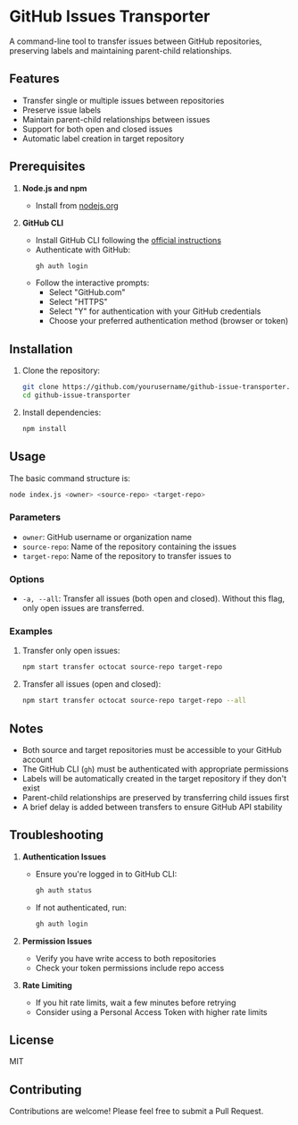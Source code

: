 # GitHub Issues Transporter

A command-line tool to transfer issues between GitHub repositories, preserving labels and maintaining parent-child relationships.

## Features

- Transfer single or multiple issues between repositories
- Preserve issue labels
- Maintain parent-child relationships between issues
- Support for both open and closed issues
- Automatic label creation in target repository

## Prerequisites

1. **Node.js and npm**
   - Install from [nodejs.org](https://nodejs.org/)

2. **GitHub CLI**
   - Install GitHub CLI following the [official instructions](https://github.com/cli/cli#installation)
   - Authenticate with GitHub:
     ```bash
     gh auth login
     ```
   - Follow the interactive prompts:
     - Select "GitHub.com"
     - Select "HTTPS"
     - Select "Y" for authentication with your GitHub credentials
     - Choose your preferred authentication method (browser or token)

## Installation

1. Clone the repository:
   ```bash
   git clone https://github.com/yourusername/github-issue-transporter.git
   cd github-issue-transporter
   ```

2. Install dependencies:
   ```bash
   npm install
   ```

## Usage

The basic command structure is:
```bash
node index.js <owner> <source-repo> <target-repo>
```


### Parameters

- `owner`: GitHub username or organization name
- `source-repo`: Name of the repository containing the issues
- `target-repo`: Name of the repository to transfer issues to

### Options

- `-a, --all`: Transfer all issues (both open and closed). Without this flag, only open issues are transferred.

### Examples

1. Transfer only open issues:
   ```bash
   npm start transfer octocat source-repo target-repo
   ```

2. Transfer all issues (open and closed):
   ```bash
   npm start transfer octocat source-repo target-repo --all
   ```

## Notes

- Both source and target repositories must be accessible to your GitHub account
- The GitHub CLI (`gh`) must be authenticated with appropriate permissions
- Labels will be automatically created in the target repository if they don't exist
- Parent-child relationships are preserved by transferring child issues first
- A brief delay is added between transfers to ensure GitHub API stability

## Troubleshooting

1. **Authentication Issues**
   - Ensure you're logged in to GitHub CLI:
     ```bash
     gh auth status
     ```
   - If not authenticated, run:
     ```bash
     gh auth login
     ```

2. **Permission Issues**
   - Verify you have write access to both repositories
   - Check your token permissions include repo access

3. **Rate Limiting**
   - If you hit rate limits, wait a few minutes before retrying
   - Consider using a Personal Access Token with higher rate limits

## License

MIT

## Contributing

Contributions are welcome! Please feel free to submit a Pull Request.
